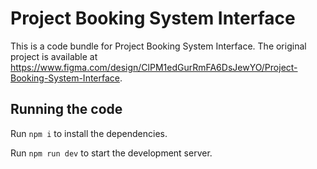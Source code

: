 
  # Project Booking System Interface

  This is a code bundle for Project Booking System Interface. The original project is available at https://www.figma.com/design/ClPM1edGurRmFA6DsJewYO/Project-Booking-System-Interface.

  ## Running the code

  Run `npm i` to install the dependencies.

  Run `npm run dev` to start the development server.
  